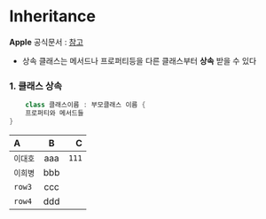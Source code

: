 # Inheritance

**Apple** 공식문서 : [참고](https://bbiguduk.gitbook.io/swift/language-guide-1/inheritance) 

- 상속
클래스는 메서드나 프로퍼티등을 다른 클래스부터 **상속** 받을 수 있다

### 1. 클래스 상속

```Swift
    class 클래스이름 : 부모클래스 이름 {
    프로퍼티와 메서드들
}
```
| A | B | C |
|:---|:---:|---:|
| `이대호` | aaa | `111` |
| `이희병` | bbb |  |
| `row3` | ccc |  |
| `row4` | ddd |  |
